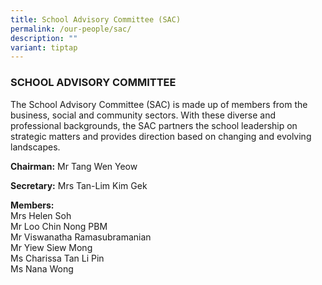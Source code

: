 ```yaml
---
title: School Advisory Committee (SAC)
permalink: /our-people/sac/
description: ""
variant: tiptap
---
```

<h3>SCHOOL ADVISORY COMMITTEE</h3>
<p>The&nbsp;School Advisory Committee (SAC)&nbsp;is made up of members from
the business, social and community sectors. With these diverse and professional
backgrounds, the SAC partners the school leadership on strategic matters
and provides direction based on changing and evolving landscapes.</p>
<p><strong>Chairman:</strong>&nbsp;Mr Tang Wen Yeow</p>
<p><strong>Secretary:</strong>&nbsp;Mrs Tan-Lim Kim Gek</p>
<p><strong>Members:</strong> 
<br>Mrs Helen Soh
<br>Mr Loo Chin Nong PBM
<br>Mr Viswanatha Ramasubramanian
<br>Mr Yiew Siew Mong
<br>Ms Charissa Tan Li Pin
<br>Ms Nana Wong
<br>
</p>
<p></p>
<p></p>